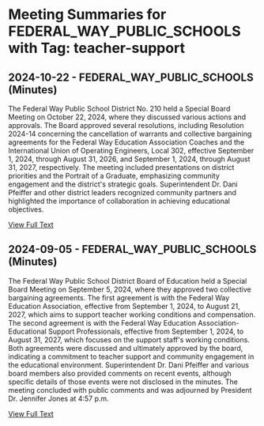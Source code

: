 # Meeting Summaries for FEDERAL_WAY_PUBLIC_SCHOOLS with Tag: teacher-support

## 2024-10-22 - FEDERAL_WAY_PUBLIC_SCHOOLS (Minutes)

The Federal Way Public School District No. 210 held a Special Board Meeting on October 22, 2024, where they discussed various actions and approvals. The Board approved several resolutions, including Resolution 2024-14 concerning the cancellation of warrants and collective bargaining agreements for the Federal Way Education Association Coaches and the International Union of Operating Engineers, Local 302, effective September 1, 2024, through August 31, 2026, and September 1, 2024, through August 31, 2027, respectively. The meeting included presentations on district priorities and the Portrait of a Graduate, emphasizing community engagement and the district's strategic goals. Superintendent Dr. Dani Pfeiffer and other district leaders recognized community partners and highlighted the importance of collaboration in achieving educational objectives.

[View Full Text](https://raw.githubusercontent.com/VoronoiPerspectives/WashingtonStateSchoolBoardExplorer/refs/heads/main/data/countries/usa/states/wa/counties/king/school_boards/federal_way_public_schools/2024/2024-10-22-minutes.txt)

## 2024-09-05 - FEDERAL_WAY_PUBLIC_SCHOOLS (Minutes)

The Federal Way Public School District Board of Education held a Special Board Meeting on September 5, 2024, where they approved two collective bargaining agreements. The first agreement is with the Federal Way Education Association, effective from September 1, 2024, to August 21, 2027, which aims to support teacher working conditions and compensation. The second agreement is with the Federal Way Education Association-Educational Support Professionals, effective from September 1, 2024, to August 31, 2027, which focuses on the support staff's working conditions. Both agreements were discussed and ultimately approved by the board, indicating a commitment to teacher support and community engagement in the educational environment. Superintendent Dr. Dani Pfeiffer and various board members also provided comments on recent events, although specific details of those events were not disclosed in the minutes. The meeting concluded with public comments and was adjourned by President Dr. Jennifer Jones at 4:57 p.m.

[View Full Text](https://raw.githubusercontent.com/VoronoiPerspectives/WashingtonStateSchoolBoardExplorer/refs/heads/main/data/countries/usa/states/wa/counties/king/school_boards/federal_way_public_schools/2024/2024-09-05-minutes.txt)

